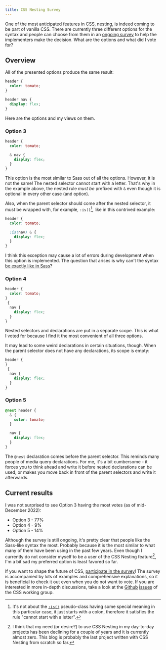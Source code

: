 ```yaml
---
title: CSS Nesting Survey
---
```


One of the most anticipated features in CSS, nesting, is indeed coming to be part of vanilla CSS. There are currently three different options for the syntax and people can choose from them in an [ongoing survey](https://webkit.org/blog/13607/help-choose-from-options-for-css-nesting-syntax/) to help the implementers make the decision. What are the options and what did I vote for?

## Overview

All of the presented options produce the same result:

```css
header {
  color: tomato;
}

header nav {
  display: flex;
}
```

Here are the options and my views on them.

### Option 3

```css
header {
  color: tomato;

  & nav {
    display: flex;
  }
}
```

This option is the most similar to Sass out of all the options. However, it is not the same! The nested selector cannot start with a letter. That's why in the example above, the nested rule _must be_ prefixed with `&` even though it is optional in every other case (and option).

Also, when the parent selector should come after the nested selector, it must be wrapped with, for example, `:is()`[^is], like in this contrived example:

```css
header {
  color: tomato;

  :is(nav) & {
    display: flex;
  }
}
```

I think this exception may cause a lot of errors during development when this option is implemented. The question that arises is why can't the syntax [be exactly like in Sass](https://www.bram.us/2022/12/16/help-choose-the-syntax-for-css-nesting/#faq)?

### Option 4

```css
header {
  color: tomato;
}
 {
  nav {
    display: flex;
  }
}
```

Nested selectors and declarations are put in a separate scope. This is what I voted for because I find it the most convenient of all three options.

It may lead to some weird declarations in certain situations, though. When the parent selector does not have any declarations, its scope is empty:

```css
header {
}
 {
  nav {
    display: flex;
  }
}
```

### Option 5

```css
@nest header {
  & {
    color: tomato;
  }

  nav {
    display: flex;
  }
}
```

The `@nest` declaration comes before the parent selector. This reminds many people of media query declarations. For me, it's a bit cumbersome - it forces you to think ahead and write it before nested declarations can be used, or makes you move back in front of the parent selectors and write it afterwards.

## Current results

I was not surprised to see Option 3 having the most votes (as of mid-December 2022):

- Option 3 - 77%
- Option 4 - 9%
- Option 5 - 14%

Although the survey is still ongoing, it's pretty clear that people like the Sass-like syntax the most. Probably because it is the most similar to what many of them have been using in the past few years.
Even though I currently do not consider myself to be a user of the CSS Nesting feature[^why], I'm a bit sad my preferred option is least favored so far.

If you want to shape the future of CSS, [participate in the survey](https://webkit.org/blog/13607/help-choose-from-options-for-css-nesting-syntax/)! The survey is accompanied by lots of examples and comprehensive explanations, so it is beneficial to check it out even when you do not want to vote. If you are interested in more in-depth discussions, take a look at the [Github](https://github.com/w3c/csswg-drafts/issues/7834) [issues](https://github.com/w3c/csswg-drafts/issues/7970) of the CSS working group.

[^is]: It's not about the [`:is()`](https://developer.mozilla.org/en-US/docs/Web/CSS/:is) pseudo-class having some special meaning in this particular case, it just starts with a colon, therefore it satisfies the rule "cannot start with a letter".
[^why]: I think that my need (or desire?) to use CSS Nesting in my day-to-day projects has been declining for a couple of years and it is currently almost zero. This blog is probably the last project written with CSS Nesting from scratch so far.
